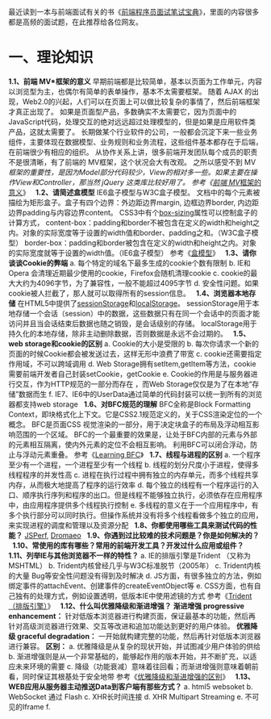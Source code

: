 最近读到一本与前端面试有关的书《<a href="https://book.douban.com/subject/30324146/" target="_blank">前端程序员面试笔试宝典</a>》，里面的内容很多都是高频的面试题，在此推荐给各位网友。

# 一、理论知识
**1.1、前端 MV*框架的意义**
早期前端都是比较简单，基本以页面为工作单元，内容以浏览型为主，也偶尔有简单的表单操作，基本不太需要框架。
随着 AJAX 的出现，Web2.0的兴起，人们可以在页面上可以做比较复杂的事情了，然后前端框架才真正出现了。
如果是页面型产品，多数确实不太需要它，因为页面中的 JavaScript代码，处理交互的绝对远远超过处理模型的，但是如果是应用软件类产品，这就太需要了。
长期做某个行业软件的公司，一般都会沉淀下来一些业务组件，主要体现在数据模型、业务规则和业务流程，这些组件基本都存在于后端，在前端很少有相应的组织。
从协作关系上讲，很多前端开发团队每个成员的职责不是很清晰，有了前端的 MV框架，这个状况会大有改观。
之所以感受不到 MV*框架的重要性，是因为Model部分代码较少，View的相对多一些。如果主要在操作View和Controller，那当然 jQuery 这类库比较好用了。
参考《<a href="http://segmentfault.com/a/1190000002794454" target="_blank">前端 MV*框架的意义</a>》
&nbsp;
**1.2、请简述盒模型**
IE6盒子模型与W3C盒子模型。
文档中的每个元素被描绘为矩形盒子。盒子有四个边界：外边距边界margin, 边框边界border, 内边距边界padding与内容边界content。
CSS3中有个<a href="http://css.doyoe.com/properties/user-interface/box-sizing.htm" target="_blank">box-sizing</a>属性可以控制盒子的计算方式，
content-box：padding和border不被包含在定义的width和height之内。对象的实际宽度等于设置的width值和border、padding之和。（W3C盒子模型）
border-box：padding和border被包含在定义的width和height之内。对象的实际宽度就等于设置的width值。（IE6盒子模型）
参考《<a href="https://developer.mozilla.org/zh-CN/docs/Web/CSS/box_model" target="_blank">盒模型</a>》
&nbsp;
**1.3、请你谈谈Cookie的弊端**
a. 每个特定的域名下最多生成的cookie个数有限制
b. IE和Opera 会清理近期最少使用的cookie，Firefox会随机清理cookie
c. cookie的最大大约为4096字节，为了兼容性，一般不能超过4095字节
d. 安全性问题。如果cookie被人拦截了，那人就可以取得所有的session信息。
&nbsp;
**1.4、浏览器本地存储**
在HTML5中提供了<a href="https://developer.mozilla.org/zh-CN/docs/Web/API/Window/sessionStorage" target="_blank">sessionStorage</a>和<a href="https://developer.mozilla.org/zh-CN/docs/Web/API/Window/localStorage" target="_blank">localStorage</a>。
sessionStorage用于本地存储一个会话（session）中的数据，这些数据只有在同一个会话中的页面才能访问并且当会话结束后数据也随之销毁，是会话级别的存储。
localStorage用于持久化的本地存储，除非主动删除数据，否则数据是永远不会过期的。
&nbsp;
**1.5、web storage和cookie的区别**
a. Cookie的大小是受限的
b. 每次你请求一个新的页面的时候Cookie都会被发送过去，这样无形中浪费了带宽
c. cookie还需要指定作用域，不可以跨域调用
d. Web Storage拥有setItem,getItem等方法，cookie需要前端开发者自己封装setCookie，getCookie
e. Cookie的作用是与服务器进行交互，作为HTTP规范的一部分而存在 ，而Web Storage仅仅是为了在本地“存储”数据而生
f. IE7、IE6中的UserData通过简单的代码封装可以统一到所有的浏览器都支持web storage
&nbsp;
**1.6、对BFC规范的理解**
BFC全称是Block Formatting Context，即块格式化上下文。它是CSS2.1规范定义的，关于CSS渲染定位的一个概念。
BFC是页面CSS 视觉渲染的一部分，用于决定块盒子的布局及浮动相互影响范围的一个区域。
BFC的一个最重要的效果是，让处于BFC内部的元素与外部的元素相互隔离，使内外元素的定位不会相互影响。
利用BFC可以闭合浮动，防止与浮动元素重叠。
参考《<a href="http://elcarim5efil.github.io/blog/2015/08/20/Learning_BFC.html" target="_blank">Learning BFC</a>》
&nbsp;
**1.7、线程与进程的区别**
a. 一个程序至少有一个进程，一个进程至少有一个线程
b. 线程的划分尺度小于进程，使得多线程程序的并发性高
c. 进程在执行过程中拥有独立的内存单元，而多个线程共享内存，从而极大地提高了程序的运行效率
d. 每个独立的线程有一个程序运行的入口、顺序执行序列和程序的出口。但是线程不能够独立执行，必须依存在应用程序中，由应用程序提供多个线程执行控制
e. 多线程的意义在于一个应用程序中，有多个执行部分可以同时执行。但操作系统并没有将多个线程看做多个独立的应用，来实现进程的调度和管理以及资源分配
&nbsp;
**1.8、你都使用哪些工具来测试代码的性能？**
<a href="http://jsperf.com/" target="_blank">JSPerf</a>, <a href="https://github.com/jeresig/dromaeo" target="_blank">Dromaeo</a>
&nbsp;
**1.9、你遇到过比较难的技术问题是？你是如何解决的？**
&nbsp;
**1.10、常使用的库有哪些？常用的前端开发工具？开发过什么应用或组件？**
&nbsp;
**1.11、列举IE与其他浏览器不一样的特性？**
a. IE的排版引擎是Trident （又称为MSHTML）
b. Trident内核曾经几乎与W3C标准脱节（2005年）
c. Trident内核的大量 Bug等安全性问题没有得到及时解决
d. JS方面，有很多独立的方法，例如绑定事件的attachEvent、创建事件的createEventObject等
e. CSS方面，也有自己独有的处理方式，例如设置透明，低版本IE中使用滤镜的方式
参考《<a href="https://zh.wikipedia.org/wiki/Trident_(%E6%8E%92%E7%89%88%E5%BC%95%E6%93%8E)" target="_blank">Trident（排版引擎）</a>》
&nbsp;
**1.12、什么叫优雅降级和渐进增强？**
**渐进增强 progressive enhancement：**
针对低版本浏览器进行构建页面，保证最基本的功能，然后再针对高级浏览器进行效果、交互等改进和追加功能达到更好的用户体验。
**优雅降级 graceful degradation：**
一开始就构建完整的功能，然后再针对低版本浏览器进行兼容。
**区别：**
a. 优雅降级是从复杂的现状开始，并试图减少用户体验的供给
b. 渐进增强则是从一个非常基础的，能够起作用的版本开始，并不断扩充，以适应未来环境的需要
c. 降级（功能衰减）意味着往回看；而渐进增强则意味着朝前看，同时保证其根基处于安全地带
参考《<a href="http://www.cnblogs.com/mofish/p/3822879.html" target="_blank">优雅降级和渐进增强的区别</a>》
&nbsp;
**1.13、WEB应用从服务器主动推送Data到客户端有那些方式？**
a. html5 websoket
b. WebSocket 通过 Flash
c. XHR长时间连接
d. XHR Multipart Streaming
e. 不可见的Iframe
f. <script>标签的长时间连接(可跨域)
&nbsp;
**1.14、对前端界面工程师这个职位是怎么样理解的？**
a. 前端是最贴近用户的程序员，前端的能力就是能让产品从 90分进化到 100 分，甚至更好
b. 参与项目，快速高质量完成实现效果图，精确到1px；
c. 与团队成员，UI设计，产品经理的沟通；
d. 做好的页面结构，页面重构和用户体验；
e. 处理hack，兼容、写出优美的代码格式；
f. 针对服务器的优化、拥抱最新前端技术。
&nbsp;
**1.15、你在现在的团队处于什么样的角色，起到了什么明显的作用？**
&nbsp;
**1.16、你的优点是什么？缺点是什么？**
&nbsp;
**1.17、如何管理前端团队?**
&nbsp;
**1.18、最近在学什么？能谈谈你未来3，5年给自己的规划吗？**
&nbsp;
**1.19、平时如何管理你的项目？**
a. 先期团队必须确定好全局样式（globe.css），编码模式(utf-8) 等；
b. 编写习惯必须一致（例如都是采用继承式的写法，单样式都写成一行）；
c. 标注样式编写人，各模块都及时标注（标注关键样式调用的地方）；
d. 页面进行标注（例如 页面 模块 开始和结束）；
e. CSS跟HTML 分文件夹并行存放，命名都得统一（例如style.css）；
f. JS 分文件夹存放 命名以该JS功能为准的英文翻译。
g. 图片采用整合的 images.png png8 格式文件使用 尽量整合在一起使用方便将来的管理
&nbsp;
**1.20、说说最近最流行的一些东西吧？常去哪些网站？**
CSDN、SegmentFault、php.net、MDN、css参考手册、iconfont、
underscore、github、Bootstrap、W3Shool、W3Cplus、caniuse
&nbsp;
**1.21、Flash、Ajax各自的优缺点，在使用中如何取舍？**
**Flash：**<br>a. Flash适合处理多媒体、矢量图形、访问机器
b. 对CSS、处理文本上不足，不容易被搜索
**Ajax：**
a. Ajax对CSS、文本支持很好，支持搜索
b. 多媒体、矢量图形、机器访问不足
**共同点：**
a. 与服务器的无刷新传递消息
b. 可以检测用户离线和在线状态
c. 操作DOM
&nbsp;
**1.22、请解释一下 JavaScript 的同源策略**
同源策略指的是：协议，域名，端口相同，同源策略是一种安全协议。
指一段脚本只能读取来自同一来源的窗口和文档的属性。
&nbsp;
**1.23、AMD和CMD 规范的区别？**
AMD 提前执行依赖 - 尽早执行，requireJS 是它的实现
CMD 按需执行依赖 - 懒执行，seaJS 是它的实现
参考《<a href="http://www.douban.com/note/283566440/" target="_blank">SeaJS与RequireJS最大的区别</a>》、《<a href="https://github.com/seajs/seajs/issues/277" target="_blank">与 RequireJS 的异同</a>》
&nbsp;
**1.24、网站重构的理解**
重构：在不改变外部行为的前提下，简化结构、添加可读性，而在网站前端保持一致的行为。
a. 使网站前端兼容于现代浏览器(针对于不合规范的CSS、如对IE6有效的)
b. 对于移动平台的优化，针对于SEO进行优化
c. 减少代码间的耦合，让代码保持弹性
d. 压缩或合并JS、CSS、image等前端资源
&nbsp;
**1.25、浏览器的内核分别是什么?**
IE浏览器的内核Trident、Mozilla的Gecko、Chrome的Blink（WebKit的分支）、Opera内核原为Presto，现为Blink；
&nbsp;
**1.26、前端页面有哪三层构成，分别是什么？作用是什么？**
a. 结构层：由 HTML 或 XHTML 之类的标记语言负责创建，仅负责语义的表达。解决了页面“内容是什么”的问题。
b. 表示层：由CSS负责创建，解决了页面“如何显示内容”的问题。
c. 行为层：由脚本负责。解决了页面上“内容应该如何对事件作出反应”的问题。
&nbsp;
**1.27、知道的网页制作会用到的图片格式有哪些？**
png-8，png-24，jpeg，gif，svg
Webp：谷歌（google）开发的一种旨在加快图片加载速度的图片格式。图片压缩体积大约只有JPEG的2/3，并能节省大量的服务器带宽资源和数据空间。Facebook Ebay等知名网站已经开始测试并使用WebP格式。
Apng：全称是“Animated Portable Network Graphics”, 是PNG的位图动画扩展，可以实现png格式的动态图片效果。04年诞生，但一直得不到各大浏览器厂商的支持，直到日前得到 iOS safari 8的支持，有望代替GIF成为下一代动态图标准。
&nbsp;
# 二、HTML
**2.1、<img>标签上title属性与alt属性的区别是什么？**
alt属性是为了给那些不能看到你文档中图像的浏览者提供文字说明的。且长度必须少于100个英文字符或者用户必须保证替换文字尽可能的短。
这包括那些使用本来就不支持图像显示或者图像显示被关闭的浏览器的用户，视觉障碍的用户和使用屏幕阅读器的用户等。
title属性为设置该属性的元素提供建议性的信息。使用title属性提供非本质的额外信息。参考《<a href="http://www.yzznl.cn/archives/alt-and-title.html" target="_blank">alt和title属性的区别及应用</a>》
&nbsp;
**2.2、分别写出以下几个HTML标签：文字加粗、下标、居中、字体**
加粗：<a href="http://www.w3school.com.cn/tags/tag_b.asp" target="_blank"><b></a>、<a href="http://www.w3school.com.cn/tags/tag_strong.asp" target="_blank"><strong></a>
下标：<a href="http://www.w3school.com.cn/tags/tag_sub.asp" target="_blank"><sub></a>
居中：<a href="http://www.w3school.com.cn/tags/tag_center.asp" target="_blank"><center></a>
字体：<a href="http://www.w3school.com.cn/html/html_fonts.asp" target="_blank"><font></a>、<a href="http://www.w3school.com.cn/tags/tag_basefont.asp" target="_blank"><basefont></a>、参考《<a href="http://www.w3school.com.cn/tags/index.asp" target="_blank">HTML标签列表</a>》
&nbsp;
**2.3、请写出至少5个html5新增的标签，并说明其语义和应用场景**
section：定义文档中的一个章节
nav：定义只包含导航链接的章节
header：定义页面或章节的头部。它经常包含 logo、页面标题和导航性的目录。
footer：定义页面或章节的尾部。它经常包含版权信息、法律信息链接和反馈建议用的地址。
aside：定义和页面内容关联度较低的内容——如果被删除，剩下的内容仍然很合理。
参考《<a href="https://developer.mozilla.org/zh-CN/docs/Web/Guide/HTML/HTML5/HTML5_element_list" target="_blank">HTML5 标签列表</a>》
&nbsp;
**2.4、请说说你对标签语义化的理解？**
a. 去掉或者丢失样式的时候能够让页面呈现出清晰的结构
b. 有利于SEO：和搜索引擎建立良好沟通，有助于爬虫抓取更多的有效信息：爬虫依赖于标签来确定上下文和各个关键字的权重；
c. 方便其他设备解析（如屏幕阅读器、盲人阅读器、移动设备）以意义的方式来渲染网页；
d. 便于团队开发和维护，语义化更具可读性，遵循W3C标准的团队都遵循这个标准，可以减少差异化。
&nbsp;
**2.5、Doctype作用? 严格模式与混杂模式如何区分？它们有何意义?**
<!DOCTYPE> 声明位于文档中的最前面，处于 <html> 标签之前。告知浏览器以何种模式来渲染文档。
严格模式的排版和 JS 运作模式是，以该浏览器支持的最高标准运行。
在混杂模式中，页面以宽松的向后兼容的方式显示。模拟老式浏览器的行为以防止站点无法工作。
DOCTYPE不存在或格式不正确会导致文档以混杂模式呈现。
&nbsp;
**2.6、你知道多少种Doctype文档类型？**
标签可声明三种 DTD 类型，分别表示严格版本、过渡版本以及基于框架的 HTML 文档。
HTML 4.01 规定了三种文档类型：Strict、Transitional 以及 Frameset。
XHTML 1.0 规定了三种 XML 文档类型：Strict、Transitional 以及 Frameset。
Standards （标准）模式（也就是严格呈现模式）用于呈现遵循最新标准的网页，
Quirks（包容）模式（也就是松散呈现模式或者兼容模式）用于呈现为传统浏览器而设计的网页。
&nbsp;
**2.7、HTML与XHTML——二者有什么区别**
a. XHTML 元素必须被正确地嵌套。
b. XHTML 元素必须被关闭。
c. 标签名必须用小写字母。
d. XHTML 文档必须拥有根元素。
参考《<a href="http://www.w3school.com.cn/xhtml/xhtml_html.asp" target="_blank">XHTML 与 HTML 之间的差异</a>》
&nbsp;
**2.8、html5有哪些新特性、移除了那些元素？**
a. HTML5 现在已经不是 SGML 的子集，主要是关于图像，位置，存储，多任务等功能的增加。
b. 拖拽释放(Drag and drop) API
c. 语义化更好的内容标签（header,nav,footer,aside,article,section）
d. 音频、视频API(<a href="https://developer.mozilla.org/zh-CN/docs/Web/HTML/Element/audio" target="_blank">audio</a>,<a href="https://developer.mozilla.org/zh-CN/docs/Web/HTML/Element/video" target="_blank">video</a>)
e. 画布(<a href="https://developer.mozilla.org/zh-CN/docs/Web/API/Canvas_API" target="_blank">Canvas</a>) API
f. 地理(<a href="https://developer.mozilla.org/zh-CN/docs/Web/API/Geolocation/Using_geolocation" target="_blank">Geolocation</a>) API
g. 本地离线存储 <a href="https://developer.mozilla.org/zh-CN/docs/Web/API/Window/localStorage" target="_blank">localStorage</a> 长期存储数据，浏览器关闭后数据不丢失
h. <a href="https://developer.mozilla.org/zh-CN/docs/Web/API/Window/sessionStorage" target="_blank">sessionStorage</a> 的数据在页面会话结束时会被清除
i. 表单控件，calendar、date、time、email、url、search&nbsp;
j. 新的技术<a href="https://developer.mozilla.org/zh-CN/docs/Web/API/Web_Workers_API/Using_web_workers" target="_blank">webworker</a>, <a href="https://developer.mozilla.org/zh-CN/docs/Web/API/WebSocket" target="_blank">websocket</a>等
**移除的元素：**
a. 纯表现的元素：basefont，big，center, s，strike，tt，u；
b. 对可用性产生负面影响的元素：frame，frameset，noframes；
&nbsp;
**2.9、iframe的优缺点？**
**优点：**
a. 解决加载缓慢的第三方内容如图标和广告等的加载问题
b. iframe无刷新文件上传
c. iframe跨域通信
**缺点：**
a. iframe会阻塞主页面的Onload事件
b. 无法被一些搜索引擎索引到
c. 影响浏览器中的并行资源下载，iframe和父页面不能共享下载
d. script脚本标签写在了iframe之前，iframe中的资源会被阻塞
参考《<a href="http://www.cnblogs.com/strick/p/3814872.html" target="_blank">iframe的一些记录</a>》《<a href="http://www.cnblogs.com/strick/p/5475758.html" target="_blank">实践一下前端性能分析</a>》
&nbsp;
**2.10、Quirks模式是什么？它和Standards模式有什么区别？**
在写程序时我们也会经常遇到这样的问题，如何保证原来的接口不变，又提供更强大的功能，尤其是新功能不兼容旧功能时。IE6以前的页面大家都不会去写DTD，所以IE6就假定 如果写了DTD，就意味着这个页面将采用对CSS支持更好的布局，而如果没有，则采用兼容之前的布局方式。这就是Quirks模式（怪癖模式，诡异模式，怪异模式）。
**区别：总体会有布局、样式解析和脚本执行三个方面的区别。**
a. 盒模型：在W3C标准中，如果设置一个元素的宽度和高度，指的是元素内容的宽度和高度，而在Quirks 模式下，IE的宽度和高度还包含了padding和border。
b. 设置行内元素的高宽：在Standards模式下，给<span>等行内元素设置wdith和height都不会生效，而在quirks模式下，则会生效。
c. 设置百分比的高度：在standards模式下，一个元素的高度是由其包含的内容来决定的，如果父元素没有设置百分比的高度，子元素设置一个百分比的高度是无效的用
d. 设置水平居中：使用margin:0 auto在standards模式下可以使元素水平居中，但在quirks模式下却会失效。
&nbsp;
**2.11、请阐述table的缺点**
a.&nbsp;太深的嵌套，比如table>tr>td>h3，会导致搜索引擎读取困难，而且，最直接的损失就是大大增加了冗余代码量。
b. 灵活性差，比如要将tr设置border等属性，是不行的，得通过td
c. 代码臃肿，当在table中套用table的时候，阅读代码会显得异常混乱
d. 混乱的colspan与rowspan，用来布局时，频繁使用他们会造成整个文档顺序混乱。
e. table需要多次计算才能确定好其在渲染树中节点的属性，通常要花3倍于同等元素的时间。
f. 不够语义
参考《<a href="http://jo2.org/%E4%B8%BA%E4%BB%80%E4%B9%88%E8%AF%B4table%E8%A1%A8%E6%A0%BC%E5%B8%83%E5%B1%80%E4%B8%8D%E5%A5%BD%EF%BC%9F/" target="_blank">为什么说table表格布局不好？</a>》
&nbsp;
**2.12、简述一下src与href的区别**
src用于替换当前元素；href用于在当前文档和引用资源之间确立联系。
src是source的缩写，指向外部资源的位置，指向的内容将会嵌入到文档中当前标签所在位置
href是Hypertext Reference的缩写，指向网络资源所在位置，建立和当前元素（锚点）或当前文档（链接）之间的链接
&nbsp;
# 三、CSS
**3.1、谈谈你对CSS布局的理解**
&nbsp;
**3.2、请列举几种可以清除浮动的方法（至少两种）**
浮动会漂浮于普通流之上，像浮云一样，但是只能左右浮动。正是这种特性，导致框内部由于不存在其他普通流元素了，表现出高度为0（高度塌陷）。
a. 添加额外标签，例如<div style="clear:both"></div>
b. 使用br标签和其自身的html属性，例如<br clear="all" />
c. 父元素设置 overflow：hidden；在IE6中还需要触发<a href="http://yiminghe.iteye.com/blog/367384" target="_blank">hasLayout</a>，例如zoom：1；
d. 父元素设置 overflow：auto 属性；同样IE6需要触发hasLayout
e. 父元素也设置浮动
f. 父元素设置display:table
g. 使用:after 伪元素；由于IE6-7不支持:after，使用 zoom:1触发 hasLayout。
在CSS2.1里面有一个很重要的概念，那就是 Block formatting contexts （块级格式化上下文），简称 <a href="https://developer.mozilla.org/en-US/docs/Web/Guide/CSS/Block_formatting_context" target="_blank">BFC</a>。
创建了BFC的元素就是一个独立的盒子，里面的子元素不会在布局上影响外面的元素，同时BFC仍然属于文档中的普通流。
IE6-7的显示引擎使用的是一个称为布局（layout）的内部概念。
参考《<a href="http://www.iyunlu.com/view/css-xhtml/55.html" target="_blank">那些年我们一起清除过的浮动</a>》
&nbsp;
**3.3、请列举几种隐藏元素的方法**
a. visibility: hidden；这个属性只是简单的隐藏某个元素，但是元素占用的空间任然存在。
b. opacity: 0；一个CSS3属性，设置0可以使一个元素完全透明，制作出和visibility一样的效果。与visibility相比，它可以被transition和animate
c. position: absolute；使元素脱离文档流，处于普通文档之上，给它设置一个很大的left负值定位，使元素定位在可见区域之外。
d. display: none；元素会变得不可见，并且不会再占用文档的空间。
e. transform: scale(0)；将一个元素设置为无限小，这个元素将不可见。这个元素原来所在的位置将被保留。
f. HTML5 hidden attribute；hidden属性的效果和display:none;相同，这个属性用于记录一个元素的状态
g. height: 0; overflow: hidden；将元素在垂直方向上收缩为0,使元素消失。只要元素没有可见的边框，该技术就可以正常工作。
h. filter: blur(0)；将一个元素的模糊度设置为0，从而使这个元素“消失”在页面中。
参考《<a href="http://www.htmleaf.com/ziliaoku/qianduanjiaocheng/201502271431.html" target="_blank">使用CSS隐藏HTML元素的4种常用方法</a>》《<a href="http://www.htmleaf.com/ziliaoku/qianduanjiaocheng/201502281436.html" target="_blank">通过HTML和CSS隐藏和显示元素的4种方法</a>》
&nbsp;
**3.4、如何让一段文本中的所有英文单词的首字母大写**
<a href="http://css.doyoe.com/properties/text/text-transform.htm" target="_blank">text-transform</a>：
none| capitalize(将每个单词的第一个字母转换成大写) | uppercase(将每个单词转换成大写 ) | lowercase(将每个单词转换成小写 )
&nbsp;
**3.5、请简述CSS样式表继承**
CSS样式表继承指的是，特定的CSS属性向下传递到子孙元素。会被继承下去的属性如下：参考《<a href="http://www.cnphp.info/css-style-inheritance.html" target="_blank">CSS样式表继承详解</a>》
文本相关：font-family，font-size， font-style，font-variant，font-weight， font，letter-spacing，line-height，color
列表相关：list-style-image，list-style-position，list-style-type， list-style
&nbsp;
**3.6、请简述CSS的选择器**
元素选择器：* 、E、 E#id、 E.class
关系选择器：E、F、E>F、E+F、E~F
属性选择器：E[att]、E[att="val"]、E[att~="val"]、E[att^="val"]、E[att$="val"]、E[att*="val"]、E[att|="val"]
伪类选择器：E:link、E:visited、E:hover、E:active、E:focus、E:lang(fr)、E:not(s)、E:root、E:first-child、E:last-chil等
伪对象选择器：E:first-letter/E::first-letter、E:first-line/E::first-line、E:before/E::before、E:after/E::after、E::selection
参考《<a href="http://css.doyoe.com/selectors/index.htm" target="_blank">选择符列表</a>》
&nbsp;
**3.7、CSS伪类与CSS伪对象的区别**
CSS 引入伪类和伪元素的概念是为了描述一些现有CSS无法描述的东西
根本区别在于：它们是否创造了新的元素（抽象）
伪类：一开始用来表示一些元素的动态状态，随后CSS2标准扩展了其概念范围，使其成为了所有逻辑上存在但在文档树中却无须标识的“幽灵”分类
伪对象：代表了某个元素的子元素，这个子元素虽然在逻辑上存在，但却并不实际存在于文档树中
参考《<a href="http://swordair.com/origin-and-difference-between-css-pseudo-classes-and-pseudo-elements/" target="_blank">CSS伪类与CSS伪元素的区别及由来</a>》
&nbsp;
**3.8、请简述CSS的权重规则**
一个行内样式+1000，一个id+100，一个属性选择器/class类/伪类选择器+10，一个元素名/伪对象选择器+1。
关系选择器将拆分为两个选择器再计算。参考《<a href="http://www.w3cplus.com/css/css-specificity-things-you-should-know.html" target="_blank">CSS权重</a>》
&nbsp;
**3.9、请写出多种等高布局**
a. 假等高列：使用背景图片，在列的父元素上使用这个背景图进行Y轴的铺放，从而实现一种等高列的假像
b. 给容器div使用单独的背景色（<a href="http://codepen.io/strick/pen/ZbZYoW" target="_blank">固定布局</a>）（<a href="http://codepen.io/strick/pen/WQWOPK" target="_blank">流体布局</a>）：用<div>元素中的最大高度撑大其他的<div>容器高度
c. 创建<a href="http://codepen.io/strick/pen/bVJRQv" target="_blank">带边框的两列</a>等高布局：用border-left来做，只能使用两列。
d. 使用<a href="http://codepen.io/strick/pen/qOwXEN" target="_blank">正padding和负margin</a>对冲实现多列布局方法：在所有列中使用正的上、下padding和负的上、下margin，并在所有列外面加上一个容器，设置overflow:hiden把溢出背景切掉
e. 使用<a href="http://codepen.io/strick/pen/XmQabJ" target="_blank">边框和定位模拟</a>列等高：但不能使用在多列
f. <a href="http://codepen.io/strick/pen/ZbZJGg" target="_blank">模仿表格布局</a>等高列效果：兼容性不好，在ie6-7无法正常运行
&nbsp;
**3.10、在CSS样式中常使用px、em，各有什么优劣，在表现上有什么区别？**
px是相对长度单位，相对于显示器屏幕分辨率而言的。
em是相对长度单位，相对于当前对象内文本的字体尺寸。
px定义的字体，无法用浏览器字体放大功能。
em的值并不是固定的，会继承父级元素的字体大小，1 ÷ 父元素的font-size × 需要转换的像素值 = em值。
&nbsp;
**3.11、CSS中 link 和@import 的区别是什么？**
a. link属于HTML标签，而@import是CSS提供的，且只能加载 CSS
b. 页面被加载时，link会同时被加载，而@import引用的CSS会等到页面被加载完再加载
c. import只在IE5以上才能识别，而link是HTML标签，无兼容问题
d. link方式的样式的权重 高于@import的权重
e. 当使用 Javascript 控制 DOM 去改变样式的时候，只能使用 link 方式，因为 @import 眼里只有 CSS ，不是 DOM 可以控制
&nbsp;
**3.12、position的absolute与fixed共同点与不同点**
**相同：**
a. 改变行内元素的呈现方式，display被置为block
b. 让元素脱离普通流，不占据空间
c. 默认会覆盖到非定位元素上
**区别：**
absolute的”根元素“是可以设置的，而fixed的”根元素“固定为浏览器窗口。
当你滚动网页，fixed元素与浏览器窗口之间的距离是不变的。
&nbsp;
**3.13、position的值， relative和absolute分别是相对于谁进行定位的？**
absolute：生成绝对定位的元素，相对于 static 定位以外的第一个祖先元素进行定位
fixed：生成绝对定位的元素，相对于浏览器窗口进行定位。 （IE6不支持）
relative：生成相对定位的元素，相对于其在普通流中的位置进行定位
static：默认值。没有定位，元素出现在正常的流中
&nbsp;
**3.14、CSS3有哪些新特性？**
CSS3实现圆角（<a href="https://developer.mozilla.org/zh-CN/docs/Web/CSS/border-radius" target="_blank">border-radius</a>），阴影（<a href="https://developer.mozilla.org/zh-CN/docs/Web/CSS/box-shadow" target="_blank">box-shadow</a>），对文字加特效（<a href="https://developer.mozilla.org/zh-CN/docs/Web/CSS/text-shadow" target="_blank">text-shadow</a>），线性渐变（<a href="https://developer.mozilla.org/zh-CN/docs/Web/CSS/linear-gradient" target="_blank">gradient</a>），变形（<a href="https://developer.mozilla.org/zh-CN/docs/Web/CSS/transform" target="_blank">transform</a>）
增加了更多的CSS选择器&nbsp; 多背景 rgba，在CSS3中唯一引入的伪元素是::selection，媒体查询，多栏布局
参考《<a href="http://www.cnblogs.com/strick/p/3839873.html" target="_blank">CSS3中的动画效果记录</a>》、《<a href="http://www.cnblogs.com/strick/p/4843595.html" target="_blank">CSS3中border-radius、box-shadow与gradient那点事儿</a>》
&nbsp;
**3.15、为什么要初始化CSS样式？**
因为浏览器的兼容问题，不同浏览器对有些标签的默认值是不同的，如果没对CSS初始化往往会出现浏览器之间的页面显示差异。
当然，初始化样式会对SEO有一定的影响，但鱼和熊掌不可兼得，但力求影响最小的情况下初始化。
&nbsp;
**3.16、解释下 CSS sprites原理，优缺点**
CSS Sprites其实就是把网页中一些背景图片整合到一张图片文件中，
再利用CSS的“background-image”，“background- repeat”，“background-position”的组合进行背景定位，
background-position可以用数字精确的定位出背景图片的位置。
**优点：**
a. 减少网页的http请求
b. 减少图片的字节
c. 解决了网页设计师在图片命名上的困扰，只需对一张集合的图片上命名就可以了，不需要对每一个小元素进行命名
d. 更换风格方便，只需要在一张或少张图片上修改图片的颜色或样式，整个网页的风格就可以改变。
**缺点：**
a. 在宽屏，高分辨率的屏幕下的自适应页面，你的图片如果不够宽，很容易出现背景断裂
b. CSS Sprites在开发的时候，要通过photoshop或其他工具测量计算每一个背景单元的精确位置
c. 在维护的时候比较麻烦，如果页面背景有少许改动，一般就要改这张合并的图片
&nbsp;
**3.17、解释下浮动和它的工作原理？**
a. 浮动元素脱离文档流，不占据空间（引起“高度塌陷”现象）
b. 浮动元素碰到包含它的边框或者浮动元素的边框停留。
&nbsp;
**3.18、浮动元素引起的问题**
a. 父元素的高度无法被撑开，影响与父元素同级的元素
b. 与浮动元素同级的非浮动元素会跟随其后
c. 若非第一个元素浮动，则该元素之前的元素也需要浮动，否则会影响页面显示的结构
&nbsp;
**3.19、什么是 FOUC（无样式内容闪烁）？你如何来避免 FOUC？**
如果使用import方法对CSS进行导入，会导致某些页面在Windows下的IE出现一些奇怪的现象：
以无样式显示页面内容的瞬间闪烁，这种现象称之为文档样式短暂失效(Flash of Unstyled Content)，简称为FOUC。
原理：当样式表晚于结构性html加载，当加载到此样式表时，页面将停止之前的渲染。此样式表被下载和解析后，将重新渲染页面，也就出现了短暂的花屏现象。
解决方法：使用LINK标签将样式表放在文档HEAD中。
&nbsp;
**3.20、line-height三种赋值方式有何区别？（带单位、纯数字、百分比）**
带单位：px不用计算，em则会使元素以其父元素font-size值为参考来计算自己的行高
纯数字：把比例传递给后代，例如父级行高为1.5，子元素字体为18px，则子元素行高为1.5*18=27px
百分比：将计算后的值传递给后代
参考《<a href="http://ixdfan.github.io/css/2014/04/01/line-height.html" target="_blank">line-height的理解</a>》、《<a href="http://www.html-js.com/article/2952" target="_blank">浅析line-height和vertical</a>》，<a href="http://codepen.io/strick/pen/RWzKrz" target="_blank">查看在线源码</a>。
&nbsp;
**3.21、:link、:visited、:hover、:active的执行顺序是怎么样的？**
L-V-H-A，l(link)ov(visited)e h(hover)a(active)te，即用喜欢和讨厌两个词来概括
&nbsp;
**3.22、经常遇到的浏览器兼容性有哪些？如何解决？**
a. 浏览器默认的margin和padding不同
b. IE6双边距bug
c. 在ie6，ie7中元素高度超出自己设置高度。原因是IE8以前的浏览器中会给元素设置默认的行高的高度导致的
d. min-height在IE6下不起作用
e. 透明性IE用filter:Alpha(Opacity=60)，而其他主流浏览器用 opacity:0.6
f. input边框问题，去掉input边框一般用border:none;就可以，但由于IE6在解析input样式时的BUG(优先级问题)，在IE6下无效
&nbsp;
**3.23、有哪项方式可以对一个DOM设置它的CSS样式？**
a. 外部样式表：通过<link>标签引入一个外部css文件
b. 内部样式表：将css代码放在 <style> 标签内部
c. 内联样式：将css样式直接定义在 HTML 元素内部
&nbsp;
**3.24、什么是外边距重叠？重叠的结果是什么？**
外边距重叠就是margin-collapse。
在CSS当中，相邻的两个盒子（可能是兄弟关系也可能是祖先关系）的外边距可以结合成一个单独的外边距。这种合并外边距的方式被称为折叠，并且因而所结合成的外边距称为折叠外边距。
折叠结果遵循下列计算规则：
a. 两个相邻的外边距都是正数时，折叠结果是它们两者之间**较大的值**。
b. 两个相邻的外边距都是负数时，折叠结果是两者**绝对值的较大值**。
c. 两个外边距一正一负时，折叠结果是两者的**相加的和**。
&nbsp;
**3.25、rgba()和opacity的透明效果有什么不同？**
a. opacity作用于元素，以及元素内的所有内容的透明度，rgba()只作用于元素的颜色或其背景色。
b. 设置rgba透明的元素的子元素不会继承透明效果！
&nbsp;
**3.26、css属性content有什么作用？有什么应用？**
css的content属性专门应用在 before/after 伪元素上，用于来插入生成内容。
可以配合自定义字体显示特殊符号。
&nbsp;
# 四、JavaScript
**4.1、请解释一下什么是闭包**
当函数可以记住并访问所在的作用域时，就产生了闭包，即使函数是在当前作用域之外执行。闭包有如下特性：
a. JavaScript允许你使用在当前函数以外定义的变量
b. 即使外部函数已经返回，当前函数仍然可以引用在外部函数所定义的变量
c. 闭包可以更新外部变量的值
d. 用闭包模拟私有方法
由于闭包会使得函数中的变量都被保存在内存中，内存消耗很大，所以不能滥用闭包，否则会造成网页的性能问题。
在定时器、事件监听器、Ajax请求、跨窗口通信、Web Workers或者任何其他的异步（或者同步）任务中，只要使用了回调函数，实际上就是在使用闭包！
参考《<a href="http://www.cnblogs.com/strick/p/5806427.html" target="_blank">作用域、提升与闭包</a>》《<a href="http://www.cnblogs.com/strick/p/5806427.html" target="_blank">作用域、提升与闭包</a>》
&nbsp;
**4.2、call 和 apply 的区别是什么？**
call 和 apply 就是为了改变函数体内部 this 的指向。
区别是从第二个参数起，call 需要把参数按顺序传递进去，而 apply 则是把参数放在数组里。
当参数明确时用call与apply都行, 当参数不明确时可用apply给合arguments
&nbsp;
**4.3、如何使用原生 Javascript 代码深度克隆一个对象（注意区分对象类型）**
在网上找了个函数，用递归的方式做复制。传入的参数必须得是Array或Object。
并且用到了<a href="https://developer.mozilla.org/zh-CN/docs/Web/JavaScript/Reference/Global_Objects/JSON/stringify" target="_blank">JSON.stringify</a>和<a href="https://developer.mozilla.org/zh-CN/docs/Web/JavaScript/Reference/Global_Objects/JSON/parse" target="_blank">JSON.parse</a>。<a href="http://codepen.io/strick/pen/rORKWp" target="_blank">查看在线代码</a>。参考《<a href="http://myweb.jowai.info/javascript-clone-and-copy-and-whatever/" target="_blank">JavaScript中的对象克隆</a>》
&nbsp;
**4.4、&nbsp;jQuery中 $(′.class′)和$('div.class') 哪个效率更高？**
jQuery内部使用Sizzle引擎，处理各种选择器。Sizzle引擎的选择顺序是从右到左，所以这条语句是先选.class，
第二个会直接过滤出div标签，而第一个就不会过滤了，将所有相关标签都列出。参考《<a href="http://www.ruanyifeng.com/blog/2011/08/jquery_best_practices.html" target="_blank">jQuery最佳实践</a>》
&nbsp;
**4.5、实现输出document对象中所有成员的名称和类型**
用一个for&nbsp;in方式循环document，然后在将内容console出来，
就是看到篇文章还会判断document.hasOwnProperty，然后再做打印，我测试了下这样的话打印不出来。
<a href="http://codepen.io/strick/pen/WQWExL" target="_blank">查看在线代码</a>。参考《<a href="http://myweb.jowai.info/javascript-main-points-archive-dom/" target="_blank">JavaScript要点归档：DOM</a>》
&nbsp;
**4.6、获得一个DOM元素的绝对位置**
<a href="https://developer.mozilla.org/zh-CN/docs/Web/API/HTMLElement/offsetTop" target="_blank">offsetTop</a>：返回当前元素相对于其 <a href="https://developer.mozilla.org/zh-CN/docs/Web/API/HTMLElement/offsetParent" target="_blank">offsetParent</a> 元素的顶部的距离
<a href="https://developer.mozilla.org/zh-CN/docs/Web/API/HTMLElement/offsetLeft" target="_blank">offsetLeft</a>：返回当前元素相对于其 <a href="https://developer.mozilla.org/zh-CN/docs/Web/API/HTMLElement/offsetParent" target="_blank">offsetParent</a> 元素的左边的距离
<a href="https://developer.mozilla.org/zh-CN/docs/Web/API/Element/getBoundingClientRect" target="_blank">getBoundingClientRect()</a>：返回值是一个<a href="https://developer.mozilla.org/zh-CN/docs/Mozilla/Tech/XPCOM/Reference/Interface/nsIDOMClientRect" target="_blank">DOMRect</a>对象，它包含了一组用于描述边框的只读属性——left、top、right和bottom，属性单位为像素
参考《<a href="http://www.cnblogs.com/strick/p/4826273.html" target="_blank">JavaScript中尺寸、坐标</a>》，<a href="http://codepen.io/strick/pen/XmQaaX" target="_blank">查看在线代码</a>。
&nbsp;
**4.7、如何利用JS生成一个table？**
首先是用<a href="https://developer.mozilla.org/zh-CN/docs/Web/API/Document/createElement" target="_blank">createElement</a>创建一个table，再用<a href="https://developer.mozilla.org/zh-CN/docs/Web/API/Element/setAttribute" target="_blank">setAttribute</a>设置table的属性，
然后用for循环设置tr和td的内容，用<a href="https://developer.mozilla.org/zh-CN/docs/Web/API/Node/appendChild" target="_blank">appendChild</a>拼接内容，设置td的时候还用到<a href="https://developer.mozilla.org/zh-CN/docs/Web/API/Element/innerHTML" target="_blank">innerHTML</a>和<a href="https://developer.mozilla.org/en-US/docs/Web/CSS/CSS_Properties_Reference" target="_blank">style</a>.padding。
<a href="http://codepen.io/strick/pen/wKZqpR" target="_blank">查看在线代码</a>。参考《<a href="http://myweb.jowai.info/javascript-main-points-archive-dom-table/" target="_blank">JavaScript要点归档：DOM表格</a>》《<a href="http://myweb.jowai.info/javascript-main-points-archive-dom/" target="_blank">JavaScript要点归档：DOM</a>》
&nbsp;
**4.8、实现预加载一张图片，加载完成后显示在网页中并设定其高度为50px，宽度为50px**
先new&nbsp;<a href="https://developer.mozilla.org/zh-CN/docs/Web/API/HTMLImageElement/Image" target="_blank">Image</a>()获取一个图片对象，然后在图片对象的onload中设置宽度和高度。<a href="http://codepen.io/strick/pen/vNMJVr" target="_blank">查看在线代码</a>。
&nbsp;
**4.9、假设有一个4行tr的table，将table里面tr顺序颠倒**
先是通过table.tBodies[0].rows获取到当前tbody中的行，接下来是两种方法处理。获取到的行没有<a href="https://developer.mozilla.org/zh-CN/docs/Web/JavaScript/Reference/Global_Objects/Array/reverse" target="_blank">reverse</a>这个方法。
第一种是将这些行push到另外一个数组中
第二种是用Array.prototype.<a href="https://developer.mozilla.org/zh-CN/docs/Web/JavaScript/Reference/Global_Objects/Array/slice" target="_blank">slice</a>.call()将那些行变成数组，
接着用reverse倒叙，table再appendChild。<a href="http://codepen.io/strick/pen/VvNzqX" target="_blank">查看在线代码</a>。
这里我有个疑问，就是在appendChild的时候，并不是在最后把列加上，而是做了替换操作？
&nbsp;
**4.10、模拟一个HashTable类，一个类上注册四个方法：包含有add、remove、contains、length方法**
先是在构造函数中定义一个数组，然后用push模拟add，splice模拟remove。
四个方法都放在了<a href="https://developer.mozilla.org/zh-CN/docs/Web/JavaScript/Reference/Global_Objects/Object/prototype" target="_blank">prototype</a>上面。<a href="http://codepen.io/strick/pen/VvNBom" target="_blank">查看在线代码</a>。
&nbsp;
**4.11、Ajax读取一个XML文档并进行解析的实例**
a. 初始化一个HTTP请求，IE以ActiveX对象引入。 后来标准浏览器提供了XMLHttpRequest类，它支持ActiveX对象所提供的方法和属性
b. 发送请求，可以调用HTTP请求类的open()和send()方法
c. 处理服务器的响应，通过http_request.onreadystatechange = nameOfTheFunction。来指定函数
参考《<a href="https://developer.mozilla.org/zh-CN/docs/AJAX" target="_blank">AJAX</a>》《<a href="https://developer.mozilla.org/zh-CN/docs/AJAX/Getting_Started" target="_blank">开始AJAX</a>》，<a href="http://codepen.io/strick/pen/yYrxLw" target="_blank">查看在线代码</a>。
&nbsp;
**4.12、JS如何实现面向对象和继承机制？**
**创建对象方法：**
a. 利用json创建对象
b. 使用JavaScript中的Object类型
c. 通过创建函数来生成对象
**继承机制：**
a. 构造函数绑定，使用call或apply方法，将父对象的构造函数绑定在子对象上
b. prototype模式，继承new函数的模式
c. 直接继承函数的prototype属性，对b的一种改进
d. 利用空对象作为中介
e. 在ECMAScript5中定义了一个新方法<a href="https://developer.mozilla.org/zh-CN/docs/Web/JavaScript/Reference/Global_Objects/Object/create" target="_blank">Object.create()</a>，用于创建一个新方法
f. 拷贝继承，把父对象的所有属性和方法，拷贝进子对象，实现继承。参考《<a href="http://myweb.jowai.info/javascript-clone-and-copy-and-whatever/" target="_blank">JavaScript中的对象克隆</a>》
参考《<a href="http://www.ruanyifeng.com/blog/2011/06/designing_ideas_of_inheritance_mechanism_in_javascript.html" target="_blank">Javascript继承机制的设计思想</a>》《<a href="http://www.ruanyifeng.com/blog/2010/05/object-oriented_javascript_inheritance.html" target="_blank">构造函数的继承</a>》，<a href="http://codepen.io/strick/pen/xweaZZ" target="_blank">查看在线代码</a>。
&nbsp;
**4.13、JS模块的封装方法，比如怎样实现私有变量，不能直接赋值，只能通过公有方法**
a. 通过json生成对象的原始模式，多写几个就会非常麻烦，也不能反映出它们是同一个原型对象的实例
b. 原始模式的改进，可以写一个函数，解决代码重复的问题。同样不能反映出它们是同一个原型对象的实例
c. 构造函数模式，就是一个普通函数，不过内部使用了<a href="https://developer.mozilla.org/en-US/docs/Web/JavaScript/Reference/Operators/this" target="_blank">this</a>变量，但是存在一个浪费内存的问题。
d. Prototype模式，每一个构造函数都有一个prototype属性，指向另一个对象。这个对象的所有属性和方法，都会被构造函数的实例继承，可以把那些不变的属性和方法，直接定义在prototype对象上。Prototype模式的验证方法：<a href="https://developer.mozilla.org/zh-CN/docs/Web/JavaScript/Reference/Global_Objects/Object/isPrototypeOf" target="_blank">isPrototypeOf()</a>、<a href="https://developer.mozilla.org/zh-CN/docs/Web/JavaScript/Reference/Global_Objects/Object/hasOwnProperty" target="_blank">hasOwnProperty()</a>和<a href="https://developer.mozilla.org/en-US/docs/Web/JavaScript/Reference/Operators/in" target="_blank">in</a>运算符。
参考《<a href="http://www.ruanyifeng.com/blog/2010/05/object-oriented_javascript_encapsulation.html" target="_blank">封装</a>》，<a href="http://codepen.io/strick/pen/dYLqOW" target="_blank">查看在线代码</a>。
&nbsp;
**4.14、对this指针的理解，可以列举几种使用情况？**
this实际上是在函数被调用时发生的绑定，它指向什么完全取决于函数在哪里被调用。
<a href="https://developer.mozilla.org/en-US/docs/Web/JavaScript/Reference/Operators/this" target="_blank">this</a>指的是：调用函数的那个对象。
a. 纯粹的函数调用，属于全局性调用，因此this就代表全局对象Global。
b. 作为对象方法的调用，这时this就指这个上级对象。
c. 作为构造函数调用，就是通过这个函数new一个新对象（object）。这时，this就指这个新对象。
d. <a href="https://developer.mozilla.org/zh-CN/docs/Web/JavaScript/Reference/Global_Objects/Function/apply" target="_blank">apply</a>与<a href="https://developer.mozilla.org/zh-CN/docs/Web/JavaScript/Reference/Global_Objects/Function/call" target="_blank">call</a>的调用，它们的作用是改变函数的调用对象，它的第一个参数就表示改变后的调用这个函数的对象。
参考《<a href="http://www.ruanyifeng.com/blog/2010/04/using_this_keyword_in_javascript.html" target="_blank">Javascript的this用法</a>》《<a href="http://www.cnblogs.com/strick/p/5813749.html" target="_blank">this</a>》，<a href="http://codepen.io/strick/pen/qOwwwP" target="_blank">查看在线代码</a>。
&nbsp;
**4.15、在JavaScript中，常用的绑定事件的方法有哪些？**
a. 在DOM元素中直接绑定，DOM元素，可以理解为HTML标签，onXXX="JavaScript Code"，<a href="http://www.w3school.com.cn/jsref/jsref_events.asp" target="_blank">查看事件列表</a>。
b. 在JavaScript代码中绑定，elementObject.onXXX=function(){}，通称为DOM0事件系统。
c. 绑定事件监听函数，标准浏览器使用 <a href="https://developer.mozilla.org/zh-CN/docs/Web/API/EventTarget/addEventListener" target="_blank">addEventListener()</a> ，IE11以下版本<a href="https://msdn.microsoft.com/en-us/library/ms536343(VS.85).aspx" target="_blank">attachEvent()</a> 来绑定事件监听函数，通称为DOM2事件系统。
参考《<a href="http://www.itxueyuan.org/view/6338.html" target="_blank">JavaScript绑定事件的方法</a>》《<a href="http://www.cnblogs.com/strick/p/5004921.html" target="_blank">JavaScript中事件处理</a>》
&nbsp;
**4.16、解释下javascript的冒泡和捕获**
```python
<div id="click1">
  <div id="click2">
     <div id="click3">事件</div>
  </div>
</div>
```
a. Netscape主张元素1的事件首先发生，这种事件发生顺序被称为捕获型
b. 微软则保持元素3具有优先权，这种事件顺序被称为冒泡型
c. W3C选择了一个择中的方案。任何发生在w3c事件模型中的事件，首是进入捕获阶段，直到达到目标元素，再进入冒泡阶段
事件监听函数<a href="https://developer.mozilla.org/zh-CN/docs/Web/API/EventTarget/addEventListener" target="_blank">addEventListener()</a>的第三个参数就是控制方法是捕获还是冒泡
参考《<a href="http://myweb.jowai.info/javascript-main-points-archive-events/" target="_blank">事件</a>》、《<a href="http://www.cnblogs.com/hh54188/archive/2012/02/08/2343357.html" target="_blank">javascript的冒泡和捕获</a>》，<a href="http://codepen.io/strick/pen/QjPRdj" target="_blank">查看在线代码</a>。
&nbsp;
**4.17、jQuery的特点**
a. 一款轻量级的js库
b. 丰富快速的DOM选择器
c. 链式表达式
d. 事件、样式、动画等特效支持
e. Ajax操作封装，支持跨域
f. 跨浏览器兼容
g. 插件扩展开发
参考《<a href="http://www.cnblogs.com/sanmaospace/archive/2013/06/15/3137905.html" target="_blank">JQuery特点、优缺点及其常用操作</a>》
&nbsp;
**4.18、Ajax有哪些好处和弊端？**
**优点：**
a. 无刷新更新数据
b. 异步与服务器通信
c. 前端和后端负载平衡
d. 基于标准被广泛支持
e. 界面与应用分离
**缺点：**
a. AJAX干掉了Back和History功能，即对浏览器机制的破坏
b. AJAX的安全问题
c. 对搜索引擎支持较弱
d. 违背URL和资源定位的初衷
参考《<a href="http://www.cnblogs.com/sanmaospace/archive/2013/06/15/3137180.html" target="_blank">AJAX工作原理及其优缺点</a>》
&nbsp;
**4.19、null和undefined的区别？**
**null：**
a. null是一个表示"无"的对象，转为数值时为0
b. null表示"没有对象"，即该处不应该有值。
**undefined：**
a. undefined是一个表示"无"的原始值，转为数值时为NaN。
b. undefined表示"缺少值"，就是此处应该有一个值，但是还没有定义。
参考《<a href="http://www.ruanyifeng.com/blog/2014/03/undefined-vs-null.html" target="_blank">undefined与null的区别</a>》
&nbsp;
**4.20、new操作符具体干了什么呢?**
a. 一个新对象被创建。它继承自函数原型
b. 构造函数被执行。执行的时候，相应的传参会被传入
c. 上下文(this)会被指定为这个新实例
d. 如果构造函数返回了一个“对象”，那么这个对象会取代整个new出来的结果
参考《<a href="https://developer.mozilla.org/zh-CN/docs/Web/JavaScript/Reference/Operators/new" target="_blank">new运算符</a>》
&nbsp;
**4.21、js延迟加载的方式有哪些？**
a. 将script节点放置在最后</body>之前
b. 使用script标签的defer和async属性，defer属性为延迟加载，是在页面渲染完成之后再进行加载的，而async属性则是和文档并行加载
c. 通过监听onload事件，动态添加script节点
d. 通过ajax下载js脚本，动态添加script节点
参考《<a href="http://blog.csdn.net/newborn2012/article/details/17057759" target="_blank">javascript延迟加载方式</a>》
&nbsp;
**4.22、如何解决跨域问题?**
a. <a href="http://segmentfault.com/a/1190000000718840" target="_blank">JSONP</a>（JSON with Padding），填充式JSON
b. <a href="http://www.cnblogs.com/strick/p/3814872.html" target="_blank">iframe</a>跨域
c. HTML5的window.<a href="https://developer.mozilla.org/zh-CN/docs/Web/API/Window/postMessage" target="_blank">postMessage</a>方法跨域
d. 通过设置<a href="http://www.zhangsichu.com/blogview.asp?Content_Id=102" target="_blank">img</a>的src属性，进行跨域请求
e. 跨域资源共享（<a href="https://developer.mozilla.org/zh-CN/docs/Web/HTTP/Access_control_CORS" target="_blank">CORS</a>），服务器设置Access-Control-Allow-OriginHTTP响应头之后，浏览器将会允许跨域请求
&nbsp;
**4.23、documen.write和 innerHTML的区别**
**write：**
a. 改变 HTML 输出流
b. 当在文档加载之后使用 document.write()，这会覆盖该文档。例如onload事件中
c. 输入css的style标签能改变样式，例如document.write(" <style>b{color:red;font-weight:bold;}</style> ");
**innerHTML：**
a. 改变 HTML 内容
b. 输入css的style标签不能改变样式。也是能改变样式的
参考《<a href="http://www.w3school.com.cn/js/js_htmldom_html.asp" target="_blank">JavaScript HTML DOM - 改变 HTML</a>》
&nbsp;
**4.24、哪些操作会造成内存泄漏？**
a. 当页面中元素被移除或替换时，若元素绑定的事件仍没被移除，在IE中不会作出恰当处理，此时要先手工移除事件，不然会存在内存泄露。
b. 在IE中，如果循环引用中的任何对象是 DOM 节点或者 ActiveX 对象，垃圾收集系统则不会处理。
c. 闭包可以维持函数内局部变量，使其得不到释放。
d. 在销毁对象的时候，要遍历属性中属性，依次删除，否则会泄漏。
参考《<a href="http://www.cnblogs.com/sprying/archive/2013/05/31/3109517.html" target="_blank">js内存泄漏的几种情况</a>》、《<a href="https://github.com/CN-Chrome-DevTools/CN-Chrome-DevTools/blob/master/md/Performance-Profiling/javascript-memory-profiling.md" target="_blank">JavaScript内存分析</a>》
&nbsp;
**4.25、JavaScript中的变量声明提升？**
函数声明和变量声明总是被JavaScript解释器隐式地提升到包含他们的作用域的最顶端。
function优先声明于var。
函数表达式中只会提升名称，函数体只有在执行到赋值语句时才会被赋值。
```python
function foo() {
    bar();
    var x = 1;
}
function foo() {//等同于
    var x;
    bar();
    x = 1;
}
function test() {
    foo(); // TypeError "foo is not a function"
    bar(); // "this will run!"
    var foo = function () { }// 函数表达式被赋值给变量'foo'
    function bar() { }// 名为'bar'的函数声明
}
```
&nbsp;
**4.26、如何判断当前脚本运行在浏览器还是node环境中？**
通过判断<a href="https://developer.mozilla.org/zh-CN/docs/Web/JavaScript/Reference/Global_Objects" target="_blank">Global</a>对象是否为window，如果是window，当前脚本运行在浏览器中
&nbsp;
**4.27、什么是 "use strict"**
ECMAscript 5添加了第二种运行模式："严格模式"（strict mode）
设立"严格模式"的目的，主要有以下几个：
a. 消除Javascript语法的一些不合理、不严谨之处，减少一些怪异行为;
b. 消除代码运行的一些不安全之处，保证代码运行的安全；
c. 提高编译器效率，增加运行速度；
d. 为未来新版本的Javascript做好铺垫。
注：经过测试IE6,7,8,9均不支持严格模式
参考《<a href="http://www.ruanyifeng.com/blog/2013/01/javascript_strict_mode.html" target="_blank">Javascript 严格模式详解</a>》
&nbsp;
**4.28、eval是做什么的？**
<a href="https://developer.mozilla.org/zh-CN/docs/Web/JavaScript/Reference/Global_Objects/eval" target="_blank">eval()</a>函数可计算某个字符串，并执行其中的的 JavaScript 代码。
eval()是一个顶级函数并且跟任何对象无关。
如果字符串表示了一个表达式，eval()会对表达式求值。如果参数表示了一个或多个JavaScript声明， 那么eval()会执行声明。
&nbsp;
**4.29、JavaScript原型，原型链 ?&nbsp;**
**原型：**
a. 原型是一个对象，其他对象可以通过它实现属性继承。
b. 一个对象的真正原型是被对象内部的[[Prototype]]属性(property)所持有。浏览器支持非标准的访问器__proto__。
c. 在javascript中，一个对象就是任何无序键值对的集合，如果它不是一个主数据类型(undefined，null，boolean，number，string)，那它就是一个对象。
**原型链：**
a. 因为每个对象和原型都有一个原型(注:原型也是一个对象)，对象的原型指向对象的父，而父的原型又指向父的父，我们把这种通过原型层层连接起来的关系称为原型链。
b. 这条链的末端一般总是默认的对象原型。
```python
a.__proto__ = b; 
b.__proto__ = c; 
c.__proto__ = {}; //default object 
{}.__proto__.__proto__; //null
```
参考《<a href="http://blog.jobbole.com/9648/" target="_blank">理解JavaScript原型</a>》《<a href="http://www.cnblogs.com/strick/p/5838126.html" target="_blank">原型</a>》
&nbsp;
**4.30、画出此对象的内存图**
<a href="http://codepen.io/strick/pen/MaMbew" target="_blank">查看在线代码</a>。
&nbsp;
**4.31、JQuery与jQuery UI 有啥区别？**
jQuery是一个js库，主要提供的功能是选择器，属性修改和事件绑定等等。
jQuery UI则是在jQuery的基础上，利用jQuery的扩展性，设计的插件。提供了一些常用的界面元素，诸如对话框、拖动行为、改变大小行为等等
&nbsp;
**4.32、jQuery的源码看过吗？能不能简单说一下它的实现原理？**
jQuery给我们带来了一个简洁方便的编码模型(1>创建jQuery对象;2>直接使用jQuery对象的属性/方法/事件),
一个强悍的dom元素查找器($)，插件式编程接口(jQuery.fn)，以及插件初始化的”配置”对象思想
参考《<a href="http://ccvita.com/121.html" target="_blank">jQuery工作原理解析以及源代码示例</a>》《<a href="http://www.cnblogs.com/aaronjs/category/511281.html" target="_blank">jQuery系列分析</a>》
&nbsp;
**4.33、jQuery 中如何将数组转化为json字符串**
在jQuery1.8.3中有个方法“parseJSON”，在这个方法中会做从string转换为json。
如果当前浏览器支持window.<a href="https://developer.mozilla.org/zh-CN/docs/Web/JavaScript/Reference/Global_Objects/JSON" target="_blank">JSON</a>，那就直接调用这个对象中的方法。
如果没有就使用( new Function( "return " + data ) )();执行代码返回。
<a href="http://www.cnblogs.com/shine-li/articles/2772737.html" target="_blank">eval和new Function是有区别的</a>。
&nbsp;
**4.34、请写出console.log中的内容**
```python
 1 var msg = 'hello'//顶级作用域window下有个变量msg
 2 function great(name, attr) {
 3     var name = 'david';
 4     var greating = msg + name + '!';
 5     var msg = '你好';
 6     for (var i = 0; i < 10; i++) {
 7         var next = msg + '你的id是' + i * 2 + i;
 8     }
 9     console.log(arguments[0]);
10     console.log(arguments[1]);
11     console.log(greating);
12     console.log(next);
13 }
14 great('Tom')
```
<a href="http://codepen.io/strick/pen/zvVZZg" target="_blank">查看在线代码</a>。
a. arguments[0]被覆盖了
b. msg出现了声明提升，可以查看4.25的例子
c. next中出现了隐式的类型转换
&nbsp;
**4.35、请说明下下面代码的执行过程**
```python
1 var t=true;
2 window.setTimeout(function(){
3         t=false;
4 },1000);
5 while(t){
6   console.log(1);
7 }
8 alert('end');
```
<a href="http://codepen.io/strick/pen/meZWBw" target="_blank">查看在线代码</a>。
a. JavaScript引擎是单线程运行的，浏览器无论在什么时候都只且只有一个线程在运行JavaScript程序
b. setTimeout是异步线程，需要等待js引擎处理完同步代码（while语句）之后才会执行，while语句直接是个死循环，js引擎没有空闲，不会执行下面的alert，也不会插入setTimeout。我在chrome中执行在线代码，最后浏览器是终止死循环执行alert。
c. JavaScript的工作机制是：当线程中没有执行任何同步代码的前提下才会执行异步代码，setTimeout是异步代码，所以setTimeout只能等js空闲才会执行，但死循环是永远不会空闲的，所以setTimeout也永远不会执行。
&nbsp;
**4.36、输出今天的日期，以YYYY-MM-DD的方式，比如今天是2014年9月26日，则输出2014-09-26**
参考《<a href="http://www.w3school.com.cn/jsref/jsref_obj_date.asp" target="_blank">JavaScript Date 对象</a>》《<a href="http://www.cnblogs.com/strick/p/6362008.html" target="_blank">日月如梭，玩转JavaScript日期</a>》
&nbsp;
**4.37、Javascript中callee和caller的作用？**
arguments.<a href="https://developer.mozilla.org/zh-CN/docs/Web/JavaScript/Reference/Functions/arguments/callee" target="_blank">callee</a>属性包含当前正在执行的函数。
Function.<a href="https://developer.mozilla.org/zh-CN/docs/Web/JavaScript/Reference/Global_Objects/Function/caller" target="_blank">caller</a>返回一个对函数的引用，该函数调用了当前函数。
&nbsp;
**4.38、函数柯里化（Currying）如何理解？**
柯里化：把接受多个参数的函数变换成接受一个单一参数（最初函数的第一个参数）的函数，并且返回接受余下的参数而且返回结果的新函数的技术。
柯里化其实本身是固定一个可以预期的参数，并返回一个特定的函数，处理批特定的需求。这增加了函数的适用性，但同时也降低了函数的适用范围。
参考《<a href="http://www.cnblogs.com/pigtail/p/3447660.html" target="_blank">前端开发者进阶之函数柯里化Currying</a>》
&nbsp;
**4.39、JS异步编程方式有几种？**
a. 回调函数
b. 事件监听
c. 发布订阅
d. promise
参考《<a href="http://www.ruanyifeng.com/blog/2012/12/asynchronous%EF%BC%BFjavascript.html" target="_blank">异步编程的4种方法</a>》
&nbsp;
**4.40、请说说在JavaScript引用类型和值类型的理解**
值类型：存储在栈（stack）中的简单数据段，也就是说，它们的值直接存储在变量访问的位置。即Undefined、Null、Boolean、Number 和 String。
引用类型：存储在堆（heap）中的对象，也就是说，存储在变量处的值是一个指针（point），指向存储对象的内存处。即对象、数组
参考《<a href="http://www.w3school.com.cn/js/pro_js_value.asp" target="_blank">ECMAScript 原始值和引用值</a>》，<a href="http://codepen.io/strick/pen/adzyMR" target="_blank">查看在线代码</a>。下面有道题目可以研究下，具体流程参考《<a href="http://www.cnblogs.com/vajoy/p/3703859.html?utm_source=tuicool&amp;utm_medium=referral" target="_blank">理解js引用类型指针的工作方式</a>》
```python
var a = {n:1}; 
var b = a;  
a.x = a = {n:2}; 
console.log(a.x)// --> undefined 
console.log(b.x)// --> [object Object]
```
&nbsp;
**4.41、请解释一下JavaScript中的作用域和作用域链**
变量的作用域（scope）：程序源代码中定义这个变量的区域。
作用域链：是一个对象列表或链表，这组对象定义了这段代码“作用域中”的变量。查找变量会从第一个对象开始查找，有则用，无则查找链上的下一个对象。
参考《<a href="https://book.douban.com/subject/10549733/" target="_blank">JavaScript权威指南</a>》
&nbsp;
# 五、网络与优化
**5.1、讲讲输入完网址按下回车，到看到网页这个过程中发生了什么**
a. 域名解析
b. 发起TCP的3次握手
c. 建立TCP连接后发起http请求
d. 服务器端响应http请求，浏览器得到html代码
e. 浏览器解析html代码，并请求html代码中的资源
f. 浏览器对页面进行渲染呈现给用户
参考《<a href="http://www.cnblogs.com/strick/p/5494869.html" target="_blank">输入URL到展现页面的全过程</a>》
&nbsp;
**5.2、谈谈你对前端性能优化的理解**
a. 请求优化：
合并JS和CSS，减少DNS查找次数，避免重定向，使用GET完成AJAX请求，减小请求中的Cookie，缓存资源，使用CDN，开启GZip，压缩HTML页面，开启长连接，避免行内脚本阻塞并行下载，少用iframe（阻塞onload事件，影响并行下载）。
b. CSS优化：
样式表置于页面顶部，避免使用CSS表达式，使用外部JS和CSS，压缩JS和CSS，避免滤镜。
c. JavaScript优化：
脚本置于页面底部，减少DOM访问，减少重绘和重排，尽量使用局部变量，使用定时器分割大型任务，用合适的正则操作字符串，惰性模式减少分支，事件委托，第三方代码异步加载，节流与去抖动，使用localStorage替代cookie。
d. 图片优化：
内联图使用Data:URL，压缩图片或使用WebP格式，固定图片尺寸，图片预加载，图片延迟加载，使用字体矢量图标，Sprites图片。
参考《<a href="http://www.cnblogs.com/strick/p/6228339.html" target="_blank">前端网络、JavaScript优化以及开发小技巧</a>》《<a href="http://www.cnblogs.com/strick/p/5475758.html" target="_blank">实践一下前端性能分析</a>》《<a href="http://www.cnblogs.com/strick/p/6769634.html" target="_blank">JavaScript性能优化 DOM编程</a>》
&nbsp;
**5.3、请说出三种减少页面加载时间的方法**
a. 尽量减少页面中重复的HTTP请求数量
b. 服务器开启gzip压缩
c. css样式的定义放置在文件头部
d. Javascript脚本放在文件末尾
e. 压缩合并Javascript、CSS代码
f. 使用多域名负载网页内的多个文件、图片
参考《<a href="http://eadonlearning.blog.51cto.com/6642994/1334446" target="_blank">减低页面加载时间的方法</a>》
&nbsp;
**5.4、请介绍下cache-control**
每个资源都可以通过 Cache-Control HTTP 头来定义自己的缓存策略
Cache-Control 指令控制谁在什么条件下可以缓存响应以及可以缓存多久
Cache-Control 头在 HTTP/1.1 规范中定义，取代了之前用来定义响应缓存策略的头（例如 Expires）。
&nbsp;
**5.5、一次js请求一般情况下有哪些地方会有缓存处理？**
a. 浏览器端存储
b. 浏览器端文件缓存
c. HTTP缓存304
d. 服务器端文件类型缓存
e. 表现层&amp;DOM缓存
参考《<a href="http://www.nowamagic.net/librarys/veda/detail/162" target="_blank">一次HTTP请求中有哪些地方可以缓存</a>》
&nbsp;
**5.6、一个页面上有大量的图片（大型电商网站），加载很慢，你有哪些方法优化这些图片的加载，给用户更好的体验。**
a. 图片懒加载，滚动到相应位置才加载图片。
b. 图片预加载，如果为幻灯片、相册等，将当前展示图片的前一张和后一张优先下载。
c. 使用CSSsprite，SVGsprite，Iconfont、Base64等技术，如果图片为css图片的话。
d. 如果图片过大，可以使用特殊编码的图片，加载时会先加载一张压缩的特别厉害的缩略图，以提高用户体验。
&nbsp;
**5.7、谈谈以前端角度出发做好SEO需要考虑什么？**
a. 了解搜索引擎如何抓取网页和如何索引网页
b. meta标签优化
c. 关键词分析
d. 付费给搜索引擎
e. 链接交换和链接广泛度（Link Popularity）
f. 合理的标签使用
&nbsp;
**5.8、HTTP2.0有哪些提升？**
a. HTTP 2.0中的二进制分帧层突破了限制：客户端和服务器可以把HTTP消息分解为互不依赖的帧，然后乱序发送，最后再在另一端把它们重新组合起来。
b. 把HTTP消息分解为很多独立的帧之后，就可以通过优化这些帧的交错和传输顺序，进一步提升性能。
c. HTTP 2.0通过让所有数据流共用同一个连接，可以更有效地使用TCP连接。
d. 服务器除了对最初请求的响应外，服务器还可以额外向客户端推送资源，而无需客户端明确地请求。
e. HTTP 2.0会压缩首部元数据，针对之前的数据只编码发送差异数据。
&nbsp;
**5.9、TCP与UDP的区别**
a. UDP 协议的头长度不到TCP头的一半，所以同样大小的包里UDP携带的净数据比TCP包多。
b. TCP会发响应，UDP不会。并且UDP没有Seq和Ack等概念，省去了建立连接的开销，DNS解析就使用UDP协议。TCP有3次握手4次挥手。
c. UDP不能分割报文段（MSS），超过MTU的时候，发送方的网络层负责分片，接收方收到分片后再组装起来，这个过程会消耗资源，降低性能。
d. UDP没有重传机制，丢包的时候就不能按需发送。TCP有超时重传、快速重传和SACK。
&nbsp;
**5.10、URI和URL**
URI（Uniform Resource Identifier）：统一资源标识符。
URL（Uniform Resoure Locator）：统一资源定位符，通俗的说法是网址。
URI表示某一互联网资源，而URL表示资源地点，所以URL是URI的子集。
&nbsp;
参考资料：
<a href="http://www.cnblogs.com/yexiaochai/p/3899974.html" target="_blank">【答阿里寒冬面试题】呵呵，大神的面试题就是好！</a>
<a href="http://www.cnblogs.com/yexiaochai/p/3163657.html" target="_blank">做几道前端面试题休息休息吧</a>
<a href="http://www.cnblogs.com/yexiaochai/p/3154031.html" target="_blank">来看一点CSS相关的吧</a>
<a href="http://www.cnblogs.com/yexiaochai/p/3152858.html" target="_blank">前端面试题第二弹袭来，接招！</a>
<a href="http://www.w3cfuns.com/blog-5449691-5399942.html" target="_blank">阿里巴巴校招笔试题整理（HTML+CSS篇）</a>
<a href="http://blog.csdn.net/kongjiea/article/details/46341575" target="_blank">最全前端面试问题及答案总结</a>
<a href="http://segmentfault.com/a/1190000000465431" target="_blank">2014年最新前端开发面试题</a>
<a href="http://www.cnblogs.com/QingFlye/p/4295417.html" target="_blank">2014PPTV-题解</a>
<a href="http://www.cnblogs.com/leolai/archive/2013/04/29/3050908.html" target="_blank">一些前端开发的笔试题及答案【编程题】</a>
<a href="http://www.cnblogs.com/jscode/archive/2012/07/10/2583856.html" target="_blank">常见前端面试题之HTML/CSS部分</a>
<a href="http://www.cnblogs.com/coco1s/p/4034937.html" target="_blank">BAT及各大互联网公司2014前端笔试面试题--Html,Css篇</a>
<a href="http://www.cnblogs.com/coco1s/p/4029708.html" target="_blank">BAT及各大互联网公司2014前端笔试面试题--JavaScript篇【编程题】</a>
<a href="http://www.cnblogs.com/zichi/p/4359786.html" target="_blank">10道javascript笔试题【编程题】</a>